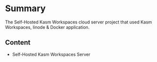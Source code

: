 # Summary
The Self-Hosted Kasm Workspaces cloud server project that used Kasm Workspaces, linode & Docker application.

## Content

- Self-Hosted Kasm Workspaces Server